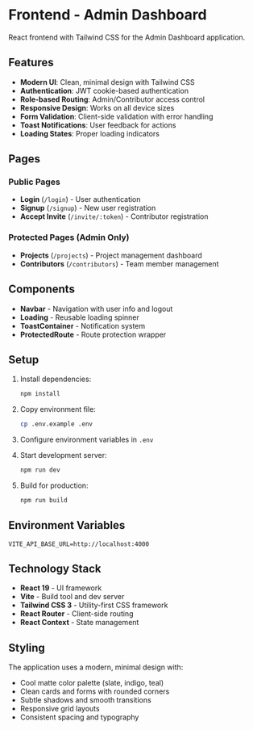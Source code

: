 # Frontend - Admin Dashboard

React frontend with Tailwind CSS for the Admin Dashboard application.

## Features

- **Modern UI**: Clean, minimal design with Tailwind CSS
- **Authentication**: JWT cookie-based authentication
- **Role-based Routing**: Admin/Contributor access control
- **Responsive Design**: Works on all device sizes
- **Form Validation**: Client-side validation with error handling
- **Toast Notifications**: User feedback for actions
- **Loading States**: Proper loading indicators

## Pages

### Public Pages
- **Login** (`/login`) - User authentication
- **Signup** (`/signup`) - New user registration
- **Accept Invite** (`/invite/:token`) - Contributor registration

### Protected Pages (Admin Only)
- **Projects** (`/projects`) - Project management dashboard
- **Contributors** (`/contributors`) - Team member management

## Components

- **Navbar** - Navigation with user info and logout
- **Loading** - Reusable loading spinner
- **ToastContainer** - Notification system
- **ProtectedRoute** - Route protection wrapper

## Setup

1. Install dependencies:
   ```bash
   npm install
   ```

2. Copy environment file:
   ```bash
   cp .env.example .env
   ```

3. Configure environment variables in `.env`

4. Start development server:
   ```bash
   npm run dev
   ```

5. Build for production:
   ```bash
   npm run build
   ```

## Environment Variables

```env
VITE_API_BASE_URL=http://localhost:4000
```

## Technology Stack

- **React 19** - UI framework
- **Vite** - Build tool and dev server
- **Tailwind CSS 3** - Utility-first CSS framework
- **React Router** - Client-side routing
- **React Context** - State management

## Styling

The application uses a modern, minimal design with:
- Cool matte color palette (slate, indigo, teal)
- Clean cards and forms with rounded corners
- Subtle shadows and smooth transitions
- Responsive grid layouts
- Consistent spacing and typography
